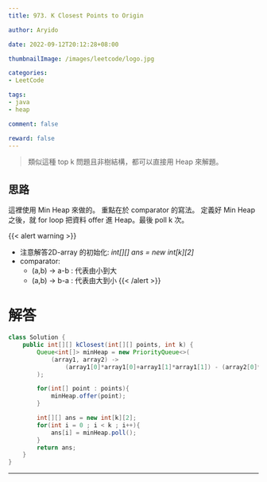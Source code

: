 ```yaml
---
title: 973. K Closest Points to Origin

author: Aryido

date: 2022-09-12T20:12:28+08:00

thumbnailImage: /images/leetcode/logo.jpg

categories:
- LeetCode

tags:
- java
- heap

comment: false

reward: false
---
```

<!--BODY-->
> 類似這種 top k 問題且非樹結構，都可以直接用 Heap 來解題。

<!--more-->
## 思路
這裡使用 Min Heap 來做的。 重點在於 comparator 的寫法。
定義好 Min Heap 之後，就 for loop 把資料 offer 進 Heap。最後 poll k 次。

{{< alert warning >}}
- 注意解答2D-array 的初始化:  *int[][] ans = new int[k][2]*
- comparator:
  - (a,b) -> a-b : 代表由小到大
  - (a,b) -> b-a : 代表由大到小
{{< /alert >}}

# 解答
```java
class Solution {
    public int[][] kClosest(int[][] points, int k) {
        Queue<int[]> minHeap = new PriorityQueue<>(
            (array1, array2) ->
                (array1[0]*array1[0]+array1[1]*array1[1]) - (array2[0]*array2[0]+array2[1]*array2[1])
        );

        for(int[] point : points){
            minHeap.offer(point);
        }

        int[][] ans = new int[k][2];
        for(int i = 0 ; i < k ; i++){
            ans[i] = minHeap.poll();
        }
        return ans;
    }
}
```
---